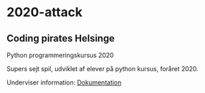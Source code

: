 # 2020-attack
## Coding pirates Helsinge
Python programmeringskursus 2020

Supers sejt spil, udviklet af elever på python kursus, foråret 2020.

Underviser information: [Dokumentation](doc/index.md)





